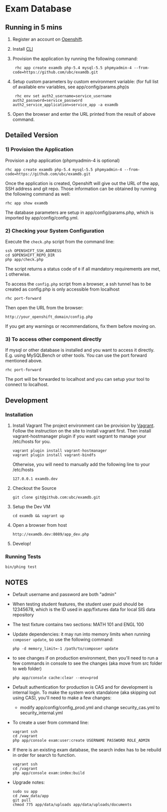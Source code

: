 Exam Database
===============================================

Running in 5 mins
--------------------------

1. Register an account on [Openshift](https://www.openshift.com/).
2. Install [CLI](https://www.openshift.com/developers/rhc-client-tools-install)
3. Provision the application by running the following command:

        rhc app create examdb php-5.4 mysql-5.5 phpmyadmin-4 --from-code=https://github.com/ubc/examdb.git

4. Setup custom parameters by custom environment variable: (for full list of available env variables, see app/config/params.php)s

        rhc env set auth2_username=service_username auth2_password=service_password auth2_service_application=service_app -a examdb 

5. Open the browser and enter the URL printed from the result of above command.

Detailed Version
----------------

### 1) Provision the Application

Provision a php application (phpmyadmin-4 is optional)

    rhc app create examdb php-5.4 mysql-5.5 phpmyadmin-4 --from-code=https://github.com/ubc/examdb.git

Once the application is created, Openshift will give out the URL of the app, SSH address and git repo. 
Those information can be obtained by running the following command as well:

    rhc app show examdb

The database parameters are setup in app/config/params.php, which is imported by app/config/config.yml.

### 2) Checking your System Configuration

Execute the `check.php` script from the command line:

    ssh OPENSHIFT_SSH_ADDRESS
    cd $OPENSHIFT_REPO_DIR
    php app/check.php

The script returns a status code of `0` if all mandatory requirements are met,
`1` otherwise.

To access the `config.php` script from a browser, a ssh tunnel has to be created 
as config.php is only accessible from localhost

    rhc port-forward

Then open the URL from the browser:

    http://your_openshift_domain/config.php

If you get any warnings or recommendations, fix them before moving on.

### 3) To access other component directly

If mysql or other database is installed and you want to access it directly. E.g. using 
MySQLBench or other tools. You can use the port forward mentioned above.

    rhc port-forward

The port will be forwarded to localhost and you can setup your tool to connect to localhost.


Development
-----------

### Installation

1. Install Vagrant
The project environment can be provision by [Vagrant](http://www.vagrantup.com/). Follow the instruction on the site to install vagrant first. Then install vagrant-hostmanager plugin if you want vagrant to manage your /etc/hosts for you.

    ```
    vagrant plugin install vagrant-hostmanager
    vagrant plugin install vagrant-bindfs
    ```

    Otherwise, you will need to manually add the following line to your /etc/hosts

    ```
    127.0.0.1 examdb.dev
    ```

2. Checkout the Source

    ```
    git clone git@github.com:ubc/examdb.git
    ```

3. Setup the Dev VM

    ```
    cd examdb && vagrant up
    ```

4. Open a browser from host
    
    ```
    http://examdb.dev:8089/app_dev.php
    ```

5. Develop!

### Running Tests

    bin/phing test

NOTES
-----
* Default username and password are both "admin"
* When testing student features, the student user puid should be 12345678, which is the ID used in app/fixtures data for local SIS data repository
* The test fixture contains two sections: MATH 101 and ENGL 100
* Update dependencies: it may run into memory limits when running `composer update`, so use the following command:

    ```
    php -d memory_limit=-1 /path/to/composer update
    ```
    
* to see changes if on production environment, then you'll need to run a few commands in console to see the changes (aka move from src folder to web folder)

    ```
    php app/console cache:clear --env=prod
    ```

* Default authentication for production is CAS and for development is internal login. To make the system work standalone (aka skipping out using CAS), you'll need to make a few changes:
  * modify app/config/config_prod.yml and change security_cas.yml to security_internal.yml
* To create a user from command line: 

    ```
    vagrant ssh
    cd /vagrant
    php app/console exam:user:create USERNAME PASSWORD ROLE_ADMIN
    ```
    
* If there is an existing exam database, the search index has to be rebuild in order for search to function.

    ```
    vagrant ssh
    cd /vagrant
    php app/console exam:index:build
    ```

* Upgrade notes:

    ```
    sudo su app
    cd /www_data/app
    git pull
    chmod 775 app/data/uploads app/data/uploads/documents
    ```
    
